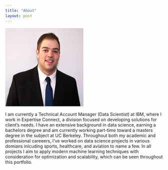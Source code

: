 ```yaml
---
title: "About"
layout: post
---
```

<img src="https://github.com/ZGalante/zgalante.github.io/blob/master/assets/Headshot.jpeg?raw=true" width="250" height="250">

I am currently a Technical Account Manager (Data Scientist) at IBM, where I work in Expertise Connect, a division focused on developing solutions for client’s needs. I have an extensive background in data science, earning a bachelors degree and am currently working part-time toward a masters degree in the subject at UC Berkeley. Throughout both my academic and professional careeers, I’ve worked on data science projects in various domians inlcuding sports, healthcare, and aviation to name a few. In all projects I aim to apply modern machine learning techniques with consideration for optimization and scalability, which can be seen throughout this portfolio.

